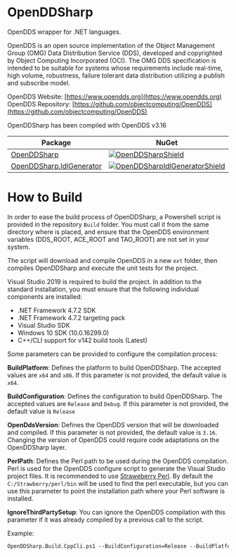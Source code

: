 # OpenDDSharp
OpenDDS wrapper for .NET languages.

OpenDDS is an open source implementation of the Object Management Group
(OMG) Data Distribution Service (DDS), developed and copyrighted by
Object Computing Incorporated (OCI). The OMG DDS specification is intended
to be suitable for systems whose requirements include real-time, high
volume, robustness, failure tolerant data distribution utilizing a
publish and subscribe model.

OpenDDS Website: [https://www.opendds.org](https://www.opendds.org)  
OpenDDS Repository: [https://github.com/objectcomputing/OpenDDS](https://github.com/objectcomputing/OpenDDS)

OpenDDSharp has been compiled with OpenDDS v3.16

| Package | NuGet |
|---------|-------|
| [OpenDDSharp][OpenDDSharpNuget] | [![OpenDDSharpShield]][OpenDDSharpNuget] |
| [OpenDDSharp.IdlGenerator][OpenDDSharpIdlGeneratorNuget] | [![OpenDDSharpIdlGeneratorShield]][OpenDDSharpIdlGeneratorNuget] |

[OpenDDSharpNuget]: https://www.nuget.org/packages/OpenDDSharp/
[OpenDDSharpShield]: https://img.shields.io/nuget/v/OpenDDSharp.svg
[OpenDDSharpIdlGeneratorNuget]: https://www.nuget.org/packages/OpenDDSharp.IdlGenerator/
[OpenDDSharpIdlGeneratorShield]: https://img.shields.io/nuget/v/OpenDDSharp.IdlGenerator.svg

# How to Build

In order to ease the build process of OpenDDSharp, a Powershell script is provided in the repository `Build` folder. You must call it from the same directory where is placed, and ensure that the OpenDDS environment variables (DDS_ROOT, ACE_ROOT and TAO_ROOT) are not set in your system.

The script will download and compile OpenDDS in a new `ext` folder, then compiles OpenDDSharp and execute the unit tests for the project.

Visual Studio 2019 is required to build the project. In addition to the standard installation, you must ensure that the following individual components are installed:
 - .NET Framework 4.7.2 SDK
 - .NET Framework 4.7.2 targeting pack
 - Visual Studio SDK
 - Windows 10 SDK (10.0.16299.0)
 - C++/CLI support for v142 build tools (Latest)

Some parameters can be provided to configure the compilation process:

**BuildPlatform**: Defines the platform to build OpenDDSharp. The accepted values are `x64` and `x86`. If this parameter is not provided, the default value is `x64`. 

**BuildConfiguration**: Defines the configuration to build OpenDDSharp. The accepted values are `Release` and `Debug`. If this parameter is not provided, the default value is `Release` 

**OpenDdsVersion**: Defines the OpenDDS version that will be downloaded and compiled. If this parameter is not provided, the default value is `3.16`. Changing the version of OpenDDS could require code adaptations on the OpenDDSharp layer.

**PerlPath**: Defines the Perl path to be used during the OpenDDS compilation. Perl is used for the OpenDDS configure script to generate the Visual Studio project files. It is recommended to use [Straweberry Perl](https://strawberryperl.com/). By default the `C:/Strawberry/perl/bin` will be used to find the perl executable, but you can use this parameter to point the installation path where your Perl software is installed.

**IgnoreThirdPartySetup**: You can ignore the OpenDDS compilation with this parameter if it was already compiled by a previous call to the script.

Example:

```ps
OpenDDSharp.Build.CppCli.ps1 --BuildConfiguration=Release --BuildPlatform=x64 --OpenDdsVersion=3.16 --IgnoreThirdPartySetup=False --VisualStudioVersion=VS2019
```
